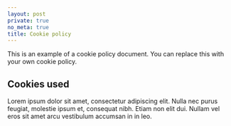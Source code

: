 ```yaml
---
layout: post
private: true
no_meta: true
title: Cookie policy
---
```


This is an example of a cookie policy document. You can replace this with your own cookie policy.

## Cookies used

Lorem ipsum dolor sit amet, consectetur adipiscing elit. Nulla nec purus feugiat, molestie ipsum et, consequat nibh. Etiam non elit dui. Nullam vel eros sit amet arcu vestibulum accumsan in in leo.
